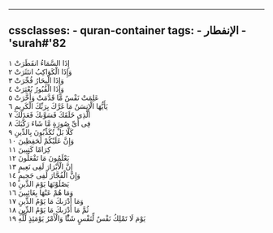 
---
cssclasses:
    - quran-container
tags:
    - الإنفطار
    - 'surah#'82
---

إِذَا السَّمَاءُ انفَطَرَتْ  ١<br>
وَإِذَا الْكَوَاكِبُ انتَثَرَتْ  ٢<br>
وَإِذَا الْبِحَارُ فُجِّرَتْ  ٣<br>
وَإِذَا الْقُبُورُ بُعْثِرَتْ  ٤<br>
عَلِمَتْ نَفْسٌ مَّا قَدَّمَتْ وَأَخَّرَتْ  ٥<br>
يَأَيُّهَا الْإِنسَنُ مَا غَرَّكَ بِرَبِّكَ الْكَرِيمِ  ٦<br>
الَّذِى خَلَقَكَ فَسَوَّىكَ فَعَدَلَكَ  ٧<br>
فِى أَىِّ صُورَةٍ مَّا شَاءَ رَكَّبَكَ  ٨<br>
كَلَّا بَلْ تُكَذِّبُونَ بِالدِّينِ  ٩<br>
وَإِنَّ عَلَيْكُمْ لَحَفِظِينَ  ١۰<br>
كِرَامًا كَتِبِينَ  ١١<br>
يَعْلَمُونَ مَا تَفْعَلُونَ  ١٢<br>
إِنَّ الْأَبْرَارَ لَفِى نَعِيمٍ  ١٣<br>
وَإِنَّ الْفُجَّارَ لَفِى جَحِيمٍ  ١٤<br>
يَصْلَوْنَهَا يَوْمَ الدِّينِ  ١٥<br>
وَمَا هُمْ عَنْهَا بِغَائِبِينَ  ١٦<br>
وَمَا أَدْرَىكَ مَا يَوْمُ الدِّينِ  ١٧<br>
ثُمَّ مَا أَدْرَىكَ مَا يَوْمُ الدِّينِ  ١٨<br>
يَوْمَ لَا تَمْلِكُ نَفْسٌ لِّنَفْسٍ شَئًْا وَالْأَمْرُ يَوْمَئِذٍ لِّلَّهِ  ١٩<br>
